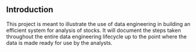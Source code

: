 ## Introduction

This project is meant to illustrate the use of data engineering in building an efficient system for analysis of stocks. It will document the steps taken throughout the entire data engineering lifecycle up to the point where the data is made ready for use by the analysts.

